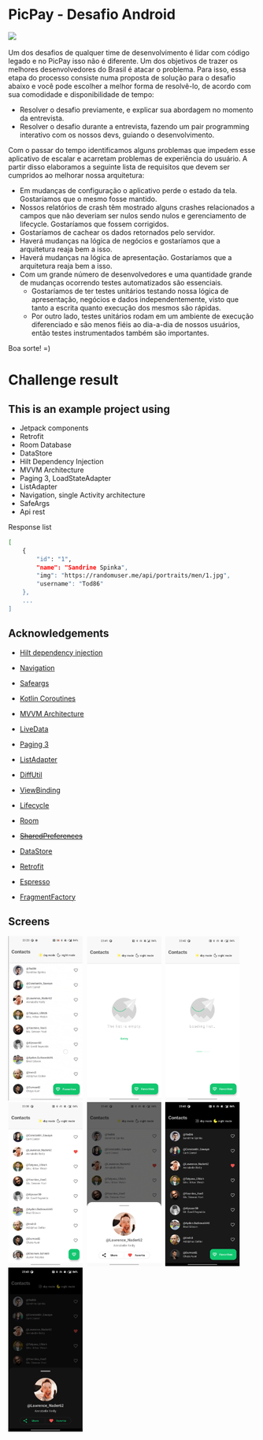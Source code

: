 # PicPay - Desafio Android

<img src="https://github.com/mobilepicpay/desafio-android/blob/master/desafio-picpay.gif" width="300"/>

Um dos desafios de qualquer time de desenvolvimento é lidar com código legado e no PicPay isso não é diferente. Um dos objetivos de trazer os melhores desenvolvedores do Brasil é atacar o problema. Para isso, essa etapa do processo consiste numa proposta de solução para o desafio abaixo e você pode escolher a melhor forma de resolvê-lo, de acordo com sua comodidade e disponibilidade de tempo:
- Resolver o desafio previamente, e explicar sua abordagem no momento da entrevista.
- Resolver o desafio durante a entrevista, fazendo um pair programming interativo com os nossos devs, guiando o desenvolvimento.

Com o passar do tempo identificamos alguns problemas que impedem esse aplicativo de escalar e acarretam problemas de experiência do usuário. A partir disso elaboramos a seguinte lista de requisitos que devem ser cumpridos ao melhorar nossa arquitetura:

- Em mudanças de configuração o aplicativo perde o estado da tela. Gostaríamos que o mesmo fosse mantido.
- Nossos relatórios de crash têm mostrado alguns crashes relacionados a campos que não deveriam ser nulos sendo nulos e gerenciamento de lifecycle. Gostaríamos que fossem corrigidos.
- Gostaríamos de cachear os dados retornados pelo servidor.
- Haverá mudanças na lógica de negócios e gostaríamos que a arquitetura reaja bem a isso.
- Haverá mudanças na lógica de apresentação. Gostaríamos que a arquitetura reaja bem a isso.
- Com um grande número de desenvolvedores e uma quantidade grande de mudanças ocorrendo testes automatizados são essenciais.
  - Gostaríamos de ter testes unitários testando nossa lógica de apresentação, negócios e dados independentemente, visto que tanto a escrita quanto execução dos mesmos são rápidas.
  - Por outro lado, testes unitários rodam em um ambiente de execução diferenciado e são menos fiéis ao dia-a-dia de nossos usuários, então testes instrumentados também são importantes.

Boa sorte! =)


# Challenge result
## This is an example project using
- Jetpack components
- Retrofit
- Room Database
- DataStore
- Hilt Dependency Injection
- MVVM Architecture
- Paging 3, LoadStateAdapter
- ListAdapter
- Navigation, single Activity architecture
- SafeArgs
- Api rest

Response list
```sh
[
    {
        "id": "1",
        "name": "Sandrine Spinka",
        "img": "https://randomuser.me/api/portraits/men/1.jpg",
        "username": "Tod86"
    },
    ...
]
```

## Acknowledgements
* [Hilt dependency injection](https://developer.android.com/training/dependency-injection/hilt-android)

* [Navigation](https://developer.android.com/guide/navigation)

* [Safeargs](https://developer.android.com/guide/navigation/navigation-pass-data)

* [Kotlin Coroutines](https://developer.android.com/kotlin/coroutines)

* [MVVM Architecture](https://developer.android.com/jetpack/guide)

* [LiveData](https://developer.android.com/topic/libraries/architecture/livedata)

* [Paging 3](https://developer.android.com/topic/libraries/architecture/paging/v3-overview)

* [ListAdapter](https://developer.android.com/topic/libraries/architecture/paging/v3-overview)

* [DiffUtil](https://developer.android.com/reference/androidx/recyclerview/widget/DiffUtil)

* [ViewBinding](https://developer.android.com/topic/libraries/view-binding)

* [Lifecycle](https://developer.android.com/guide/components/activities/activity-lifecycle)

* [Room](https://developer.android.com/training/data-storage/room)

* <del>[SharedPreferences](https://developer.android.com/training/data-storage/shared-preferences)</del>
  
* [DataStore](https://developer.android.com/topic/libraries/architecture/datastore)

* [Retrofit](https://square.github.io/retrofit/)

* [Espresso](https://developer.android.com/training/testing/espresso)
  
* [FragmentFactory](https://proandroiddev.com/android-fragments-fragmentfactory-ceec3cf7c959)

## Screens
<kbd>
<img src="images/main_screen.gif" width="30%"></img>
<img src="images/screen_capture0.png" width="30%"></img>
<img src="images/screen_capture1.png" width="30%"></img>
<img src="images/screen_capture2.png" width="30%"></img>
<img src="images/screen_capture3.png" width="30%"></img>
<img src="images/screen_capture4.png" width="30%"></img>
<img src="images/screen_capture5.png" width="30%"></img>
</kbd>

